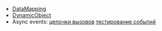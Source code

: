 * [DataMapping](https://habrahabr.ru/post/96170/)
* [DynamicObject](https://habrahabr.ru/post/96988/)
* Async events: [цепочки вызовов](https://habrahabr.ru/post/71410/) [тестирование событий](https://habrahabr.ru/post/71410/)
